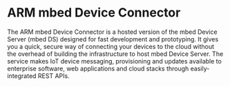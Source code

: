 ARM mbed Device Connector
=========================

The ARM mbed Device Connector is a hosted version of the mbed Device Server (mbed DS) designed for fast development and prototyping. It gives you a quick, secure way of connecting your devices to the cloud without the overhead of building the infrastructure to host mbed Device Server. The service makes IoT device messaging, provisioning and updates available to enterprise software, web applications and cloud stacks through easily-integrated REST APIs.
